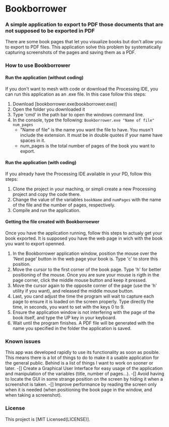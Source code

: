 # Bookborrower
### A simple application to export to PDF those documents that are not supposed to be exported in PDF
There are some book pages that let you visualize books but don't allow you to export to PDF files. This application solve this problem by systematically capturing screenshots of the pages and saving them as a PDF.

### How to use Bookborrower
#### Run the application (without coding)
If you don't want to mesh with code or download the Processing IDE, you can run this application as an .exe file. In this case follow this steps:
1. Download [bookborrower.exe(bookborrower.exe)]
2. Open the folder you downloaded it
3. Type 'cmd' in the path bar to open the windows command line.
4. In the console, type the following:
	``Bookborrower.exe "Name of file" num_pages``
	- "Name of file" is the name you want the file to have. You musn't include the extension. It must be in double quotes if your name have spaces in it.
	- num_pages is the total number of pages of the book you want to export.
#### Run the application (with coding)
If you already have the Processing IDE available in your PD, follow this steps:
1. Clone the project in your maching, or simpli create a new Processing project and copy the code there.
2. Change the value of the variables `bookName` and `numPages` with the name of the file and the number of pages, respectively.
3. Compile and run the application.
#### Getting the file created with Bookborroewer
Once you have the application running, follow this steps to actualy get your book exported. It is supposed you have the web page in wich with the book you want to export openned.
1. In the Bookborrower application window, position the mouse over the 'Next page' button in the web page your book is. Type 'c' to store this position.
2. Move the cursor to the first corner of the book page. Type 'h' for better positioning of the mouse. Once you are sure your mouse is rigth in the page corner, click the middle mouse button and keep it pressed.
3. Move the cursor again to the opposite corner of the page (use the 'h' utility if you want), and released the middle mouse button.
4. Last, you cand adjust the time the program will wait to capture each page to ensure it is loaded on the screen properly. Type directly the time, in seconds, you want to set with the keys 0 to 9.
5. Ensure the application window is not interfering with the page of the book itself, and type the UP key in your keyboard.
6. Wait until the program finishes. A PDF file will be generated with the name you specified in the folder the application is saved.

### Known issues
This app was developed rapidly to use its functionality as soon as posible. This means there is a lot of things to do to make it a usable application for the general public. Behind is a list of things I want to work on sooner or later.
-[] Create a Graphical User Interface for easy usage of the application and manipulation of the variables (title, number of pages...).
-[] Avoid having to locate the GUI in some strange position on the screen by hiding it when a screenshot is taken.
-[] Improve performance by reading the screen only when it is needed (when positioning the book page in the window, and when taking a screenshot).

### License
This project is [MIT Licensed(LICENSE)].
